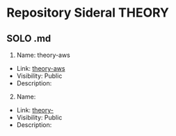# Repository Sideral THEORY
## SOLO .md


1. Name:    theory-aws
* Link: [theory-aws](https://github.com/dev-gambits/theory-aws)
* Visibility: Public
* Description:  


2. Name:    
* Link: [theory-](https://github.com/dev-gambits/theory-)
* Visibility: Public
* Description:  
